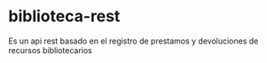 # biblioteca-rest
Es un api rest basado en el registro de prestamos y devoluciones de recursos bibliotecarios 
